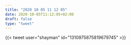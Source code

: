```yaml
---
title: "2020 10 05 11 12 05"
date: 2020-10-05T11:12:05+02:00
draft: false
type: "tweet"
---
```


{{< tweet user="shayman" id="1310975875819679745" >}}
